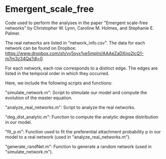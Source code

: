 # Emergent_scale_free
Code used to perform the analyses in the paper "Emergent scale-free networks" by Christopher W. Lynn, Caroline M. Holmes, and Stephanie E. Palmer.

The real networks are listed in "network_info.csv". The data for each network can be found on Dropbox: https://www.dropbox.com/sh/vy5syx1ye5mplni/AAAeZaDXno2lcQ1-m7m3z34Qa?dl=0

For each network, each row corresponds to a distinct edge. The edges are listed in the temporal order in which they occurred.

Here, we include the following scripts and functions:

"simulate_network.m": Script to stimulate our model and compute the evolution of the master equation.

"analyze_real_networks.m": Script to analyze the real networks.

"deg_dist_analytic.m": Function to compute the analytic degree distribution in our model.

"fit_p.m": Function used to fit the preferential attachment probability p in our model to a real network (used in "analyze_real_networks.m").

"generate_randNet.m": Function to generate a random network (used in "simulate_network.m").
